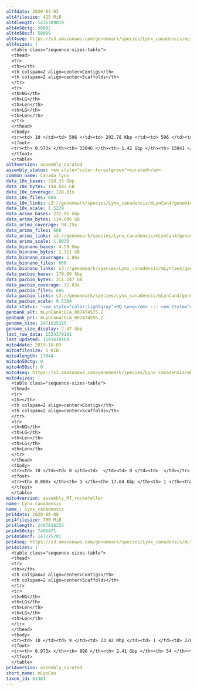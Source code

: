 ```yaml
---
alt4date: 2020-04-03
alt4filesize: 425 MiB
alt4length: 1416309019
alt4n50ctg: 50002
alt4n50scf: 50009
alt4seq: https://s3.amazonaws.com/genomeark/species/Lynx_canadensis/mLynCan4/assembly_curated/mLynCan4.alt.cur.20200403.fasta.gz
alt4sizes: |
  <table class="sequence-sizes-table">
  <thead>
  <tr>
  <th></th>
  <th colspan=2 align=center>Contigs</th>
  <th colspan=2 align=center>Scaffolds</th>
  </tr>
  <tr>
  <th>NG</th>
  <th>LG</th>
  <th>Len</th>
  <th>LG</th>
  <th>Len</th>
  </tr>
  </thead>
  <tbody>
  <tr><td> 10 </td><td> 596 </td><td> 292.78 Kbp </td><td> 596 </td><td> 292.78 Kbp </td></tr>  <tr><td> 20 </td><td> 1679 </td><td> 186.71 Kbp </td><td> 1679 </td><td> 186.71 Kbp </td></tr>  <tr><td> 30 </td><td> 3328 </td><td> 123.20 Kbp </td><td> 3327 </td><td> 123.27 Kbp </td></tr>  <tr><td> 40 </td><td> 5802 </td><td> 82.03 Kbp </td><td> 5801 </td><td> 82.06 Kbp </td></tr>  <tr style="background-color:#cccccc;"><td> 50 </td><td> 9660 </td><td> 50.00 Kbp </td><td> 9657 </td><td> 50.01 Kbp </td></tr>  <tr><td> 60 </td><td> 0 </td><td>  </td><td> 0 </td><td>  </td></tr>  <tr><td> 70 </td><td> 0 </td><td>  </td><td> 0 </td><td>  </td></tr>  <tr><td> 80 </td><td> 0 </td><td>  </td><td> 0 </td><td>  </td></tr>  <tr><td> 90 </td><td> 0 </td><td>  </td><td> 0 </td><td>  </td></tr>  <tr><td> 100 </td><td> 0 </td><td>  </td><td> 0 </td><td>  </td></tr>  </tbody>
  <tfoot>
  <tr><th> 0.573x </th><th> 15046 </th><th> 1.42 Gbp </th><th> 15041 </th><th> 1.42 Gbp </th></tr>
  </tfoot>
  </table>
alt4version: assembly_curated
assembly_status: <em style="color:forestgreen">curated</em>
common_name: Canada lynx
data_10x_bases: 318.35 Gbp
data_10x_bytes: 194.683 GB
data_10x_coverage: 128.81x
data_10x_files: 666
data_10x_links: s3://genomeark/species/Lynx_canadensis/mLynCan4/genomic_data/10x/<br>
data_10x_scale: 1.5229
data_arima_bases: 232.95 Gbp
data_arima_bytes: 114.006 GB
data_arima_coverage: 94.25x
data_arima_files: 666
data_arima_links: s3://genomeark/species/Lynx_canadensis/mLynCan4/genomic_data/arima/<br>
data_arima_scale: 1.9030
data_bionano_bases: 4.59 Gbp
data_bionano_bytes: 2.321 GB
data_bionano_coverage: 1.86x
data_bionano_files: 666
data_bionano_links: s3://genomeark/species/Lynx_canadensis/mLynCan4/genomic_data/bionano/<br>
data_pacbio_bases: 179.99 Gbp
data_pacbio_bytes: 311.347 GB
data_pacbio_coverage: 72.83x
data_pacbio_files: 666
data_pacbio_links: s3://genomeark/species/Lynx_canadensis/mLynCan4/genomic_data/pacbio/<br>
data_pacbio_scale: 0.5384
data_status: '<em style="color:lightgray">HQ Long</em> ::: <em style="color:forestgreen">Long</em> ::: <em style="color:forestgreen">Short</em> ::: <em style="color:forestgreen">Phasing</em> ::: <em style="color:forestgreen">Scaffolding</em>'
genbank_alt: mLynCan4:GCA_007474575.2
genbank_pri: mLynCan4:GCA_007474595.2
genome_size: 2471525315
genome_size_display: 2.47 Gbp
last_raw_data: 1534379101
last_updated: 1591639160
mito4date: 2019-10-03
mito4filesize: 5 KiB
mito4length: 17044
mito4n50ctg: 0
mito4n50scf: 0
mito4seq: https://s3.amazonaws.com/genomeark/species/Lynx_canadensis/mLynCan4/assembly_MT_rockefeller/mLynCan4.MT.20191003.fasta.gz
mito4sizes: |
  <table class="sequence-sizes-table">
  <thead>
  <tr>
  <th></th>
  <th colspan=2 align=center>Contigs</th>
  <th colspan=2 align=center>Scaffolds</th>
  </tr>
  <tr>
  <th>NG</th>
  <th>LG</th>
  <th>Len</th>
  <th>LG</th>
  <th>Len</th>
  </tr>
  </thead>
  <tbody>
  <tr><td> 10 </td><td> 0 </td><td>  </td><td> 0 </td><td>  </td></tr>  <tr><td> 20 </td><td> 0 </td><td>  </td><td> 0 </td><td>  </td></tr>  <tr><td> 30 </td><td> 0 </td><td>  </td><td> 0 </td><td>  </td></tr>  <tr><td> 40 </td><td> 0 </td><td>  </td><td> 0 </td><td>  </td></tr>  <tr style="background-color:#cccccc;"><td> 50 </td><td> 0 </td><td style="background-color:#ff8888;">  </td><td> 0 </td><td style="background-color:#ff8888;">  </td></tr>  <tr><td> 60 </td><td> 0 </td><td>  </td><td> 0 </td><td>  </td></tr>  <tr><td> 70 </td><td> 0 </td><td>  </td><td> 0 </td><td>  </td></tr>  <tr><td> 80 </td><td> 0 </td><td>  </td><td> 0 </td><td>  </td></tr>  <tr><td> 90 </td><td> 0 </td><td>  </td><td> 0 </td><td>  </td></tr>  <tr><td> 100 </td><td> 0 </td><td>  </td><td> 0 </td><td>  </td></tr>  </tbody>
  <tfoot>
  <tr><th> 0.000x </th><th> 1 </th><th> 17.04 Kbp </th><th> 1 </th><th> 17.04 Kbp </th></tr>
  </tfoot>
  </table>
mito4version: assembly_MT_rockefeller
name: Lynx canadensis
name_: Lynx_canadensis
pri4date: 2020-06-08
pri4filesize: 700 MiB
pri4length: 2407810255
pri4n50ctg: 7406471
pri4n50scf: 147275701
pri4seq: https://s3.amazonaws.com/genomeark/species/Lynx_canadensis/mLynCan4/assembly_curated/mLynCan4.pri.cur.20200608.fasta.gz
pri4sizes: |
  <table class="sequence-sizes-table">
  <thead>
  <tr>
  <th></th>
  <th colspan=2 align=center>Contigs</th>
  <th colspan=2 align=center>Scaffolds</th>
  </tr>
  <tr>
  <th>NG</th>
  <th>LG</th>
  <th>Len</th>
  <th>LG</th>
  <th>Len</th>
  </tr>
  </thead>
  <tbody>
  <tr><td> 10 </td><td> 9 </td><td> 23.42 Mbp </td><td> 1 </td><td> 220.95 Mbp </td></tr>  <tr><td> 20 </td><td> 23 </td><td> 14.91 Mbp </td><td> 2 </td><td> 205.93 Mbp </td></tr>  <tr><td> 30 </td><td> 42 </td><td> 11.68 Mbp </td><td> 3 </td><td> 168.99 Mbp </td></tr>  <tr><td> 40 </td><td> 66 </td><td> 9.13 Mbp </td><td> 4 </td><td> 158.93 Mbp </td></tr>  <tr style="background-color:#cccccc;"><td> 50 </td><td> 97 </td><td style="background-color:#88ff88;"> 7.41 Mbp </td><td> 6 </td><td style="background-color:#88ff88;"> 147.28 Mbp </td></tr>  <tr><td> 60 </td><td> 136 </td><td> 5.66 Mbp </td><td> 8 </td><td> 139.83 Mbp </td></tr>  <tr><td> 70 </td><td> 188 </td><td> 3.86 Mbp </td><td> 10 </td><td> 115.72 Mbp </td></tr>  <tr><td> 80 </td><td> 270 </td><td> 2.37 Mbp </td><td> 12 </td><td> 93.55 Mbp </td></tr>  <tr><td> 90 </td><td> 421 </td><td> 1.10 Mbp </td><td> 15 </td><td> 69.07 Mbp </td></tr>  <tr><td> 100 </td><td> 0 </td><td>  </td><td> 0 </td><td>  </td></tr>  </tbody>
  <tfoot>
  <tr><th> 0.973x </th><th> 896 </th><th> 2.41 Gbp </th><th> 54 </th><th> 2.41 Gbp </th></tr>
  </tfoot>
  </table>
pri4version: assembly_curated
short_name: mLynCan
taxon_id: 61383
---
```

